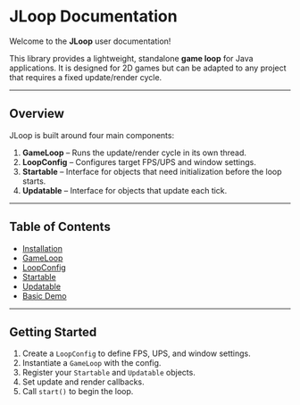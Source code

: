 # JLoop Documentation

Welcome to the **JLoop** user documentation!

This library provides a lightweight, standalone **game loop** for Java applications. It is designed for 2D games but can be adapted to any project that requires a fixed update/render cycle.

---
## Overview

JLoop is built around four main components:

1. **GameLoop** – Runs the update/render cycle in its own thread.  
2. **LoopConfig** – Configures target FPS/UPS and window settings.  
3. **Startable** – Interface for objects that need initialization before the loop starts.  
4. **Updatable** – Interface for objects that update each tick.

---
## Table of Contents

- [Installation](Java%20Libraries/JLoop/Documentation%20(Users)/1.%20Installation.md)  
- [GameLoop](2.%20GameLoop.md)  
- [LoopConfig](3.%20LoopConfig.md)  
- [Startable](4.%20Startable.md)  
- [Updatable](5.%20Updatable.md)  
- [Basic Demo](Java%20Libraries/JLoop/Documentation%20(Users)/6.%20Basic%20Demo.md)

---
## Getting Started

1. Create a `LoopConfig` to define FPS, UPS, and window settings.  
2. Instantiate a `GameLoop` with the config.  
3. Register your `Startable` and `Updatable` objects.  
4. Set update and render callbacks.  
5. Call `start()` to begin the loop.

